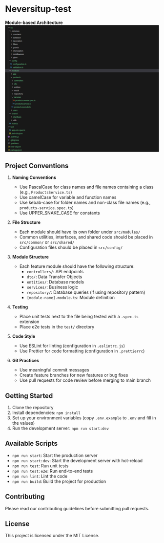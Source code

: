 # Neversitup-test

**Module-based Architecture**
![alt text](structure-project.png)

## Project Conventions

1. **Naming Conventions**
   - Use PascalCase for class names and file names containing a class (e.g., `ProductsService.ts`)
   - Use camelCase for variable and function names
   - Use kebab-case for folder names and non-class file names (e.g., `products-service.spec.ts`)
   - Use UPPER_SNAKE_CASE for constants

2. **File Structure**
   - Each module should have its own folder under `src/modules/`
   - Common utilities, interfaces, and shared code should be placed in `src/common/` or `src/shared/`
   - Configuration files should be placed in `src/config/`

3. **Module Structure**
   - Each feature module should have the following structure:
     - `controllers/`: API endpoints
     - `dto/`: Data Transfer Objects
     - `entities/`: Database models
     - `services/`: Business logic
     - `repository/`: Database queries (if using repository pattern)
     - `[module-name].module.ts`: Module definition

4. **Testing**
   - Place unit tests next to the file being tested with a `.spec.ts` extension
   - Place e2e tests in the `test/` directory

5. **Code Style**
   - Use ESLint for linting (configuration in `.eslintrc.js`)
   - Use Prettier for code formatting (configuration in `.prettierrc`)

6. **Git Practices**
   - Use meaningful commit messages
   - Create feature branches for new features or bug fixes
   - Use pull requests for code review before merging to main branch

## Getting Started

1. Clone the repository
2. Install dependencies: `npm install`
3. Set up your environment variables (copy `.env.example` to `.env` and fill in the values)
4. Run the development server: `npm run start:dev`

## Available Scripts

- `npm run start`: Start the production server
- `npm run start:dev`: Start the development server with hot-reload
- `npm run test`: Run unit tests
- `npm run test:e2e`: Run end-to-end tests
- `npm run lint`: Lint the code
- `npm run build`: Build the project for production

## Contributing

Please read our contributing guidelines before submitting pull requests.

## License

This project is licensed under the MIT License.